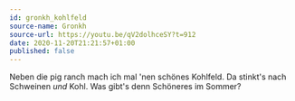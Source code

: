 ```yaml
---
id: gronkh_kohlfeld
source-name: Gronkh
source-url: https://youtu.be/qV2dolhceSY?t=912
date: 2020-11-20T21:21:57+01:00
published: false
---
```

Neben die pig ranch mach ich mal 'nen schönes Kohlfeld. Da stinkt's nach Schweinen *und* Kohl. Was gibt's denn Schöneres im Sommer?
